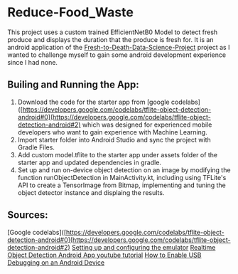 # Reduce-Food_Waste
This project uses a custom trained EfficientNetB0 Model to detect fresh produce and displays the duration that the produce is fresh for. It is an android application of the [Fresh-to-Death-Data-Science-Project](https://github.com/koalalalabear/Fresh-to-Death-Data-Science-Project/tree/main) project as I wanted to challenge myself to gain some android development experience since I had none. 

## Builing and Running the App:

1. Download the code for the starter app from [google codelabs]([https://developers.google.com/codelabs/tflite-object-detection-android#0](https://developers.google.com/codelabs/tflite-object-detection-android#2) which was designed for experienced mobile developers who want to gain experience with Machine Learning.
2. Import starter folder into Android Studio and sync the project with Gradle Files.
3. Add custom model.tflite to the starter app under assets folder of the starter app and updated dependencies in gradle.
4. Set up and run on-device object detection on an image by modifying the function runObjectDetection in MainActivity.kt, including using TFLite's API to create a TensorImage from Bitmap, implementing and tuning the object detector instance and displaing the results.

## Sources:

[Google codelabs]([https://developers.google.com/codelabs/tflite-object-detection-android#0](https://developers.google.com/codelabs/tflite-object-detection-android#2)
[Setting up and configuring the emulator](https://developer.android.com/studio/run/emulator)
[Realtime Object Detection Android App youtube tutorial](https://developer.android.com/studio/run/emulator)
[How to Enable USB Debugging on an Android Device](https://www.youtube.com/watch?v=0usgePpr8_Y&ab_channel=TheUnlockr)


